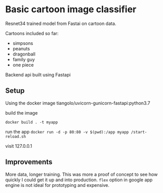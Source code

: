 # Basic cartoon image classifier
Resnet34 trained model from Fastai on cartoon data.

Cartoons included so far:
- simpsons
- peanuts
- dragonball
- family guy
- one piece

Backend api built using Fastapi

## Setup
Using the docker image tiangolo/uvicorn-gunicorn-fastapi:python3.7

build the image
```
docker build . -t myapp 
```

run the app
`docker run -d -p 80:80 -v $(pwd):/app myapp /start-reload.sh`

visit 127.0.0.1

## Improvements
More data, longer training. This was more a proof of concept to see how quickly I could get it up and into production. `flex` option in google app engine is not ideal for prototyping and expensive.